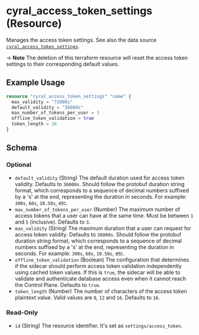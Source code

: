 # cyral_access_token_settings (Resource)

Manages the access token settings. See also the data source [`cyral_access_token_settings`](../data-source/access_token_settings.md).

-> **Note** The deletion of this terraform resource will reset the access token settings to their corresponding default values.

## Example Usage

```terraform
resource "cyral_access_token_settings" "name" {
  max_validity = "72000s"
  default_validity = "36000s"
  max_number_of_tokens_per_user = 3
  offline_token_validation = true
  token_length = 16
}
```

<!-- schema generated by tfplugindocs -->

## Schema

### Optional

- `default_validity` (String) The default duration used for access token validity. Defaults to `36000s`. Should follow the protobuf duration string format, which corresponds to a sequence of decimal numbers suffixed by a 's' at the end, representing the duration in seconds. For example: `300s`, `60s`, `10.50s`, etc.
- `max_number_of_tokens_per_user` (Number) The maximum number of access tokens that a user can have at the same time. Must be between `1` and `5` (inclusive). Defaults to `3`.
- `max_validity` (String) The maximum duration that a user can request for access token validity. Defaults to `36000s`. Should follow the protobuf duration string format, which corresponds to a sequence of decimal numbers suffixed by a 's' at the end, representing the duration in seconds. For example: `300s`, `60s`, `10.50s`, etc.
- `offline_token_validation` (Boolean) The configuration that determines if the sidecar should perform access token validation independently using cached token values. If this is `true`, the sidecar will be able to validate and authenticate database access even when it cannot reach the Control Plane. Defaults to `true`.
- `token_length` (Number) The number of characters of the access token plaintext value. Valid values are `8`, `12` and `16`. Defaults to `16`.

### Read-Only

- `id` (String) The resource identifier. It's set as `settings/access_token`.
